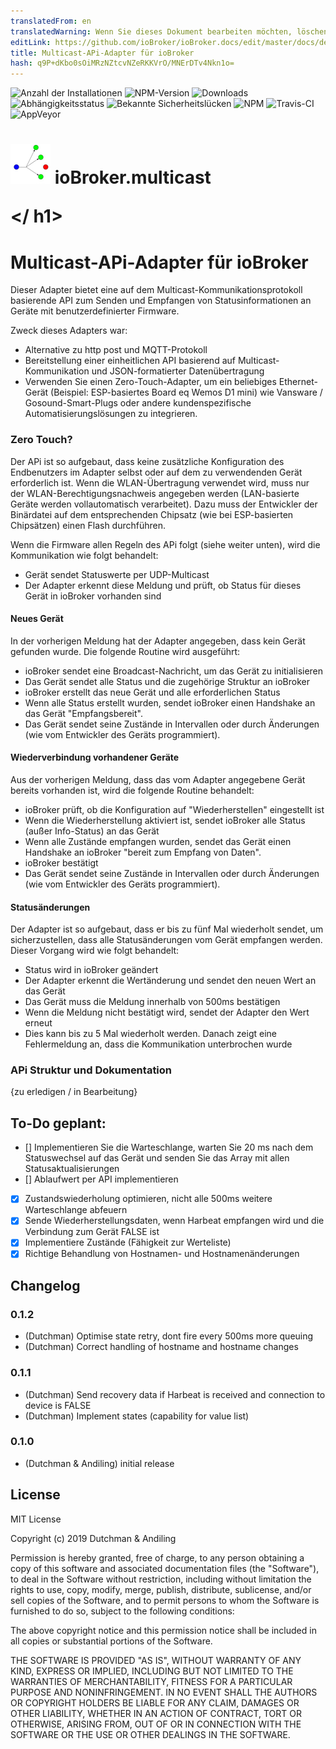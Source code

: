 ```yaml
---
translatedFrom: en
translatedWarning: Wenn Sie dieses Dokument bearbeiten möchten, löschen Sie bitte das Feld "translationsFrom". Andernfalls wird dieses Dokument automatisch erneut übersetzt
editLink: https://github.com/ioBroker/ioBroker.docs/edit/master/docs/de/adapterref/iobroker.multicast/README.md
title: Multicast-APi-Adapter für ioBroker
hash: q9P+dKbo0sOiMRzNZtcvNZeRKKVrO/MNErDTv4Nkn1o=
---
```

![Anzahl der Installationen](http://iobroker.live/badges/iobroker.multicastsvg)
![NPM-Version](http://img.shields.io/npm/v/iobroker.multicast.svg)
![Downloads](https://img.shields.io/npm/dm/iobroker.multicast.svg)
![Abhängigkeitsstatus](https://img.shields.io/david/iobroker-community-adapters/iobroker.multicast.svg)
![Bekannte Sicherheitslücken](https://snyk.io/test/github/iobroker-community-adapters/ioBroker.multicast/badge.svg)
![NPM](https://nodei.co/npm/iobroker.multicast.png?downloads=true)
![Travis-CI](http://img.shields.io/travis/iobroker-community-adapters/ioBroker.multicast/master.svg)
![AppVeyor](https://ci.appveyor.com/api/projects/status/github/iobroker-community-adapters/ioBroker.multicast?branch=master&svg=true)

<h1>

<img  src="admin/multicast.png"  width="64"/> ioBroker.multicast

</ h1>

# Multicast-APi-Adapter für ioBroker
Dieser Adapter bietet eine auf dem Multicast-Kommunikationsprotokoll basierende API zum Senden und Empfangen von Statusinformationen an Geräte mit benutzerdefinierter Firmware.

Zweck dieses Adapters war:

* Alternative zu http post und MQTT-Protokoll
* Bereitstellung einer einheitlichen API basierend auf Multicast-Kommunikation und JSON-formatierter Datenübertragung
* Verwenden Sie einen Zero-Touch-Adapter, um ein beliebiges Ethernet-Gerät (Beispiel: ESP-basiertes Board eq Wemos D1 mini) wie Vansware / Gosound-Smart-Plugs oder andere kundenspezifische Automatisierungslösungen zu integrieren.

### Zero Touch?
Der APi ist so aufgebaut, dass keine zusätzliche Konfiguration des Endbenutzers im Adapter selbst oder auf dem zu verwendenden Gerät erforderlich ist.
Wenn die WLAN-Übertragung verwendet wird, muss nur der WLAN-Berechtigungsnachweis angegeben werden (LAN-basierte Geräte werden vollautomatisch verarbeitet).
Dazu muss der Entwickler der Binärdatei auf dem entsprechenden Chipsatz (wie bei ESP-basierten Chipsätzen) einen Flash durchführen.

Wenn die Firmware allen Regeln des APi folgt (siehe weiter unten), wird die Kommunikation wie folgt behandelt:

* Gerät sendet Statuswerte per UDP-Multicast
* Der Adapter erkennt diese Meldung und prüft, ob Status für dieses Gerät in ioBroker vorhanden sind

#### Neues Gerät
In der vorherigen Meldung hat der Adapter angegeben, dass kein Gerät gefunden wurde. Die folgende Routine wird ausgeführt:

* ioBroker sendet eine Broadcast-Nachricht, um das Gerät zu initialisieren
* Das Gerät sendet alle Status und die zugehörige Struktur an ioBroker
* ioBroker erstellt das neue Gerät und alle erforderlichen Status
* Wenn alle Status erstellt wurden, sendet ioBroker einen Handshake an das Gerät "Empfangsbereit".
* Das Gerät sendet seine Zustände in Intervallen oder durch Änderungen (wie vom Entwickler des Geräts programmiert).

#### Wiederverbindung vorhandener Geräte
Aus der vorherigen Meldung, dass das vom Adapter angegebene Gerät bereits vorhanden ist, wird die folgende Routine behandelt:

* ioBroker prüft, ob die Konfiguration auf "Wiederherstellen" eingestellt ist
* Wenn die Wiederherstellung aktiviert ist, sendet ioBroker alle Status (außer Info-Status) an das Gerät
* Wenn alle Zustände empfangen wurden, sendet das Gerät einen Handshake an ioBroker "bereit zum Empfang von Daten".
* ioBroker bestätigt
* Das Gerät sendet seine Zustände in Intervallen oder durch Änderungen (wie vom Entwickler des Geräts programmiert).

#### Statusänderungen
Der Adapter ist so aufgebaut, dass er bis zu fünf Mal wiederholt sendet, um sicherzustellen, dass alle Statusänderungen vom Gerät empfangen werden. Dieser Vorgang wird wie folgt behandelt:

* Status wird in ioBroker geändert
* Der Adapter erkennt die Wertänderung und sendet den neuen Wert an das Gerät
* Das Gerät muss die Meldung innerhalb von 500ms bestätigen
* Wenn die Meldung nicht bestätigt wird, sendet der Adapter den Wert erneut
* Dies kann bis zu 5 Mal wiederholt werden. Danach zeigt eine Fehlermeldung an, dass die Kommunikation unterbrochen wurde

### APi Struktur und Dokumentation
{zu erledigen / in Bearbeitung}

## To-Do geplant:
* [] Implementieren Sie die Warteschlange, warten Sie 20 ms nach dem Statuswechsel auf das Gerät und senden Sie das Array mit allen Statusaktualisierungen
* [] Ablaufwert per API implementieren
* [x] Zustandswiederholung optimieren, nicht alle 500ms weitere Warteschlange abfeuern
* [x] Sende Wiederherstellungsdaten, wenn Harbeat empfangen wird und die Verbindung zum Gerät FALSE ist
* [x] Implementiere Zustände (Fähigkeit zur Werteliste)
* [x] Richtige Behandlung von Hostnamen- und Hostnamenänderungen

## Changelog

### 0.1.2
* (Dutchman) Optimise state retry, dont fire every 500ms more queuing
* (Dutchman) Correct handling of hostname and hostname changes

### 0.1.1
* (Dutchman) Send recovery data if Harbeat is received and connection to device is FALSE
* (Dutchman) Implement states (capability for value list)


### 0.1.0

* (Dutchman & Andiling) initial release

## License

MIT License

Copyright (c) 2019 Dutchman & Andiling

Permission is hereby granted, free of charge, to any person obtaining a copy
of this software and associated documentation files (the "Software"), to deal
in the Software without restriction, including without limitation the rights
to use, copy, modify, merge, publish, distribute, sublicense, and/or sell
copies of the Software, and to permit persons to whom the Software is
furnished to do so, subject to the following conditions:

The above copyright notice and this permission notice shall be included in all
copies or substantial portions of the Software.

THE SOFTWARE IS PROVIDED "AS IS", WITHOUT WARRANTY OF ANY KIND, EXPRESS OR
IMPLIED, INCLUDING BUT NOT LIMITED TO THE WARRANTIES OF MERCHANTABILITY,
FITNESS FOR A PARTICULAR PURPOSE AND NONINFRINGEMENT. IN NO EVENT SHALL THE
AUTHORS OR COPYRIGHT HOLDERS BE LIABLE FOR ANY CLAIM, DAMAGES OR OTHER
LIABILITY, WHETHER IN AN ACTION OF CONTRACT, TORT OR OTHERWISE, ARISING FROM,
OUT OF OR IN CONNECTION WITH THE SOFTWARE OR THE USE OR OTHER DEALINGS IN THE
SOFTWARE.